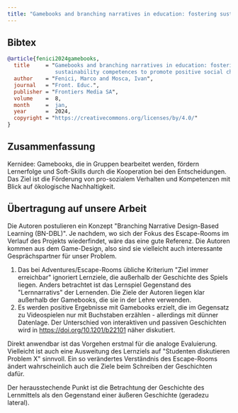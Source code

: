 ```yaml
---
title: "Gamebooks and branching narratives in education: fostering sustainability competences to promote positive social change"
---
```


## Bibtex

```bibtex
@article{fenici2024gamebooks,
  title     = "Gamebooks and branching narratives in education: fostering
               sustainability competences to promote positive social change",
  author    = "Fenici, Marco and Mosca, Ivan",
  journal   = "Front. Educ.",
  publisher = "Frontiers Media SA",
  volume    =  8,
  month     =  jan,
  year      =  2024,
  copyright = "https://creativecommons.org/licenses/by/4.0/"
}

```

## Zusammenfassung

Kernidee: Gamebooks, die in Gruppen bearbeitet werden, fördern Lernerfolge und Soft-Skills durch die Kooperation bei den Entscheidungen.
Das Ziel ist die Förderung von pro-sozialem Verhalten und Kompetenzen mit Blick auf ökologische Nachhaltigkeit.

## Übertragung auf unsere Arbeit

Die Autoren postulieren ein Konzept "Branching Narrative Design-Based Learning (BN-DBL)". Je nachdem, wo sich der Fokus des Escape-Rooms im Verlauf des Projekts wiederfindet, wäre das eine gute Referenz. Die Autoren kommen aus dem Game-Design, also sind sie vielleicht auch interessante Gesprächspartner für unser Problem.

1. Das bei Adventures/Escape-Rooms übliche Kriterium "Ziel immer erreichbar" ignoriert Lernziele, die außerhalb der Geschichte des Spiels liegen. Anders betrachtet ist das Lernspiel Gegenstand des "Lernnarrativs" der Lernenden. Die Ziele der Autoren liegen klar außerhalb der Gamebooks, die sie in der Lehre verwenden.
2. Es werden positive Ergebnisse mit Gamebooks erzielt, die im Gegensatz zu Videospielen nur mit Buchstaben erzählen - allerdings mit dünner Datenlage. Der Unterschied von interaktiven und passiven Geschichten wird in https://doi.org/10.1201/b22101 näher diskutiert.

Direkt anwendbar ist das Vorgehen erstmal für die analoge Evaluierung. Vielleicht ist auch eine Ausweitung des Lernziels auf "Studenten diskutieren Problem X" sinnvoll. Ein so verändertes Verständnis des Escape-Rooms ändert wahrscheinlich auch die Ziele beim Schreiben der Geschichten dafür.

Der herausstechende Punkt ist die Betrachtung der Geschichte des Lernmittels als den Gegenstand einer äußeren Geschichte (geradezu lateral).
